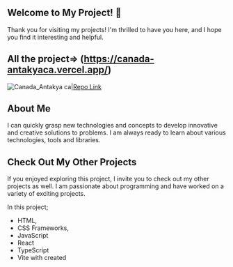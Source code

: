 
 ## Welcome to My Project!  👋
Thank you for visiting my projects! I'm thrilled to have you here, and I hope you find it interesting and helpful.
## All the project=> (https://canada-antakyaca.vercel.app/)
![Canada_Antakya ca](https://github.com/Tolga-Ozd/Tolga-Ozd/assets/44951399/5eaa1240-c35b-4bee-b49b-cb0baeea1edb)|[Repo Link](https://github.com/Tolga-Ozd/Canada_Antakya)
## About Me
I can quickly grasp new technologies and concepts to develop innovative and creative solutions to problems. I am always ready to learn about various technologies, tools and libraries.

## Check Out My Other Projects 
If you enjoyed exploring this project, I invite you to check out my other projects as well. I am passionate about programming and have worked on a variety of exciting projects.


In this project; 
- HTML, <br>
- CSS Frameworks, 
- JavaScript
- React
- TypeScript
- Vite with created 


